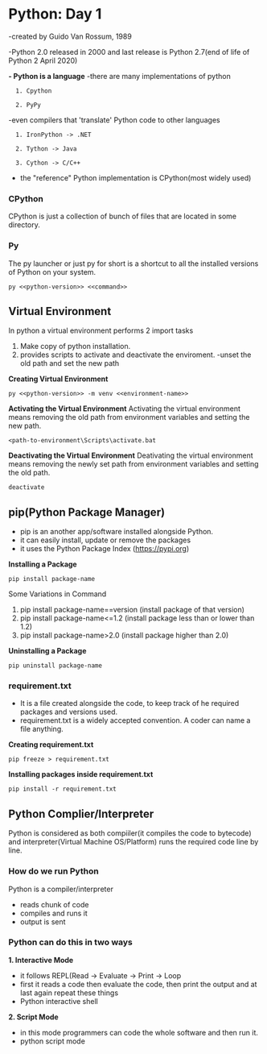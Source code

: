 # Python: Day 1
-created by Guido Van Rossum, 1989

-Python 2.0 released in 2000 and last release is Python 2.7(end of life of Python 2 April 2020)

**- Python is a language**
  -there are many implementations of python
  
      1. Cpython
      
      2. PyPy
      
  -even compilers that 'translate' Python code to other languages
  
      1. IronPython -> .NET
      
      2. Tython -> Java
      
      3. Cython -> C/C++
      
  - the "reference" Python implementation is CPython(most widely used)


### CPython
CPython is just a collection of bunch of files that are located in some directory.

### Py
The py launcher or just py for short is a shortcut to all the installed versions of Python on your system.
```
py <<python-version>> <<command>>
```


## Virtual Environment
In python a virtual environment performs 2 import tasks
1. Make copy of python installation.
2. provides scripts to activate and deactivate the enviroment.
    -unset the old path and set the new path


**Creating Virtual Environment**
```
py <<python-version>> -m venv <<environment-name>>
```


**Activating the Virtual Environment**
Activating the virtual environment means removing the old path from environment variables and setting the new path.
```
<path-to-environment\Scripts\activate.bat
```


**Deactivating the Virtual Environment**
Deativating the virtual environment means removing the newly set path from environment variables and setting the old path.
```
deactivate
```


## pip(Python Package Manager)
- pip is an another app/software installed alongside Python.
- it can easily install, update or remove the packages
- it uses the Python Package Index (https://pypi.org)

**Installing a Package**
```
pip install package-name
```


Some Variations in Command
1. pip install package-name==version (install package of that version)
2. pip install package-name<=1.2 (install package less than or lower than 1.2)
3. pip install package-name>2.0 (install package higher than 2.0)

**Uninstalling a Package**
```
pip uninstall package-name
```


### requirement.txt
- It is a file created alongside the code, to keep track of he required packages and versions used.
- requirement.txt is a widely accepted convention. A coder can name a file anything.

**Creating requirement.txt**
```
pip freeze > requirement.txt
```


**Installing packages inside requirement.txt**
```
pip install -r requirement.txt
```


## Python Complier/Interpreter
Python is considered as both compiiler(it compiles the code to bytecode) and interpreter(Virtual Machine OS/Platform) runs the required code line by line.

### How do we run Python
Python is a compiler/interpreter
  - reads chunk of code
  - compiles and runs it
  - output is sent


### Python can do this in two ways
**1. Interactive Mode**
  - it follows REPL(Read -> Evaluate -> Print -> Loop
  - first it reads a code then evaluate the code, then print the output and at last again repeat these things
  -  Python interactive shell


**2. Script Mode**
  - in this mode programmers can code the whole software and then run it.
  - python script mode
